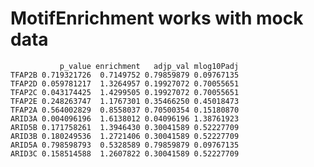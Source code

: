 # MotifEnrichment works with mock data

               p_value enrichment   adjp_val mlog10Padj
    TFAP2B 0.719321726  0.7149752 0.79859879 0.09767135
    TFAP2D 0.059781217  1.3264957 0.19927072 0.70055651
    TFAP2C 0.043174425  1.4299505 0.19927072 0.70055651
    TFAP2E 0.248263747  1.1767301 0.35466250 0.45018473
    TFAP2A 0.564002829  0.8558037 0.70500354 0.15180870
    ARID3A 0.004096196  1.6138012 0.04096196 1.38761923
    ARID5B 0.171758261  1.3946430 0.30041589 0.52227709
    ARID3B 0.180249536  1.2721406 0.30041589 0.52227709
    ARID5A 0.798598793  0.5328589 0.79859879 0.09767135
    ARID3C 0.158514588  1.2607822 0.30041589 0.52227709

